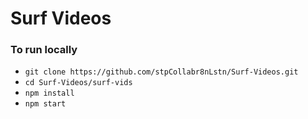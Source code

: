# Surf Videos

### To run locally
- `git clone https://github.com/stpCollabr8nLstn/Surf-Videos.git`
- `cd Surf-Videos/surf-vids`
- `npm install`
- `npm start`
